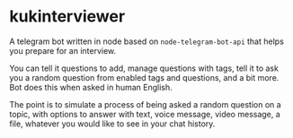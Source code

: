 # kukinterviewer

A telegram bot written in node based on `node-telegram-bot-api` that helps you prepare for an interview.

You can tell it questions to add, manage questions with tags, tell it to ask you a random question from enabled tags and questions, and a bit more. Bot does this when asked in human English.

The point is to simulate a process of being asked a random question on a topic, with options to answer with text, voice message, video message, a file, whatever you would like to see in your chat history.

